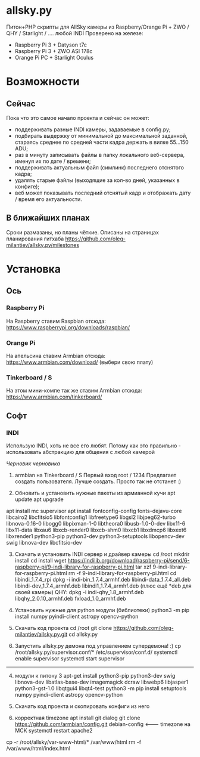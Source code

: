# allsky.py
Питон+PHP скрипты для AllSky камеры из Raspberry/Orange Pi + ZWO / QHY / Starlight / .... любой INDI
Проверено на железе:
* Raspberry Pi 3 + Datyson t7c
* Raspberry Pi 3 + ZWO ASI 178c
* Orange Pi PC + Starlight Oculus

# Возможности
## Сейчас
Пока что это самое начало проекта и сейчас он может:
* поддерживать разные INDI камеры, задаваемые в config.py;
* подбирать выдержку от минимальной до максимальной заданной, стараясь среднее по средней части кадра держать в вилке 55...150 ADU;
* раз в минуту записывать файлы в папку локального веб-сервера, именуя их по дате / времени;
* поддерживать актуальным файл (симлинк) последнего отснятого кадра;
* удалять старые файлы (выходящие за кол-во дней, указанных в конфиге);
* веб может показывать последний отснятый кадр и отображать дату / время его актуальности.

## В ближайших планах
Сроки размазаны, но планы чёткие. Описаны на страницах планирования гитхаба https://github.com/oleg-milantiev/allsky.py/milestones 

# Установка

## Ось

### Raspberry Pi
На Raspberry ставим Raspbian отсюда: https://www.raspberrypi.org/downloads/raspbian/

### Orange Pi
На апельсина ставим Armbian отсюда: https://www.armbian.com/download/ (выбери свою плату)

### Tinkerboard / S
На этом мини-компе так же ставим Armbian отсюда: https://www.armbian.com/tinkerboard/

## Софт

### INDI

Использую INDI, хоть не все его любят. Потому как это правильно - использовать абстракцию для общения с любой камерой

*Черновик черновика*
1. armbian на Tinkerboard / S
Первый вход root / 1234
Предлагает создать пользователя. Лучше создать. Просто так не отстанет :)

2. Обновить и установить нужные пакеты из армианной кучи
apt update
apt upgrade

apt install mc supervisor
apt install fontconfig-config fonts-dejavu-core libcairo2 libcfitsio5 libfontconfig1 libfreetype6 libgsl2 libjpeg62-turbo libnova-0.16-0 libogg0 libpixman-1-0 libtheora0 libusb-1.0-0-dev libx11-6 libx11-data libxau6 libxcb-render0 libxcb-shm0 libxcb1 libxdmcp6 libxext6 libxrender1 python3-pip python3-dev python3-setuptools libopencv-dev swig libnova-dev libcfitsio-dev

3. Скачать и установить INDI сервер и драйвер камеры
cd /root
mkdrir install
cd install
wget https://indilib.org/download/raspberry-pi/send/6-raspberry-pi/9-indi-library-for-raspberry-pi.html
tar xzf 9-indi-library-for-raspberry-pi.html
rm -f 9-indi-library-for-raspberry-pi.html
cd libindi_1.7.4_rpi
dpkg -i indi-bin_1.7.4_armhf.deb libindi-data_1.7.4_all.deb libindi-dev_1.7.4_armhf.deb libindi1_1.7.4_armhf.deb 
(плюс ещё *deb для своей камеры)
QHY: dpkg -i indi-qhy_1.8_armhf.deb libqhy_2.0.10_armhf.deb fxload_1.0_armhf.deb

4. Установить нужные для python модули (библиотеки)
python3 -m pip install numpy pyindi-client astropy opencv-python

5. Скачать код проекта
cd /root
git clone https://github.com/oleg-milantiev/allsky.py.git
cd allsky.py

6. Запустить allsky.py демона под управлением супердемона! :)
cp /root/allsky.py/supervisor.conf/* /etc/supervisor/conf.d/
systemctl enable supervisor
systemctl start supervisor



----



4. модули к питону 3
apt-get install python3-pip python3-dev swig libnova-dev libatlas-base-dev imagemagick dcraw libwebp6 libjasper1 python3-gst-1.0 libqtgui4 libqt4-test
python3 -m pip install setuptools numpy pyindi-client astropy opencv-python

5. Скачать код проекта и скопировать конфиги из него
5. корректная timezone
apt install git dialog
git clone https://github.com/armbian/config.git
debian-config <--- timezone на МСК
systemctl restart apache2

cp -r /root/allsky/var-www-html/* /var/www/html
rm -f /var/www/html/index.html
